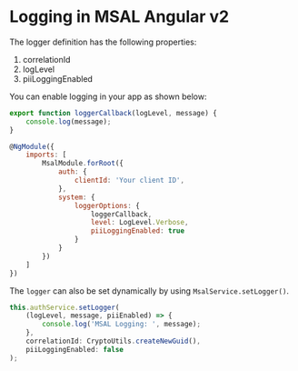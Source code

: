 # Logging in MSAL Angular v2

The logger definition has the following properties:

1. correlationId
2. logLevel
3. piiLoggingEnabled

You can enable logging in your app as shown below:

```js
export function loggerCallback(logLevel, message) {
    console.log(message);
}

@NgModule({
    imports: [ 
        MsalModule.forRoot({
            auth: {
                clientId: 'Your client ID',
            },
            system: {
                loggerOptions: {
                    loggerCallback,
                    level: LogLevel.Verbose,
                    piiLoggingEnabled: true
                }
            }
        })
    ]
})
```

The `logger` can also be set dynamically by using `MsalService.setLogger()`.

```js
this.authService.setLogger(
    (logLevel, message, piiEnabled) => {
        console.log('MSAL Logging: ', message);
    },
    correlationId: CryptoUtils.createNewGuid(),
    piiLoggingEnabled: false
);
```
